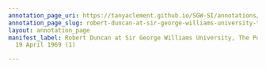 ```yaml
---
annotation_page_uri: https://tanyaclement.github.io/SGW-SI/annotations/robert-duncan-at-sir-george-williams-university-the-poetry-series-19-april-1969-1--canvas-1-george-bowering.json
annotation_page_slug: robert-duncan-at-sir-george-williams-university-the-poetry-series-19-april-1969-1--canvas-1-george-bowering
layout: annotation_page
manifest_label: Robert Duncan at Sir George Williams University, The Poetry Series,
  19 April 1969 (1)

---
```


